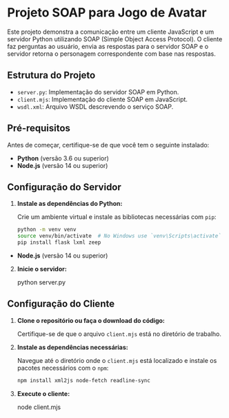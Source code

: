 # Projeto SOAP para Jogo de Avatar

Este projeto demonstra a comunicação entre um cliente JavaScript e um servidor Python utilizando SOAP (Simple Object Access Protocol). O cliente faz perguntas ao usuário, envia as respostas para o servidor SOAP e o servidor retorna o personagem correspondente com base nas respostas.

## Estrutura do Projeto

- `server.py`: Implementação do servidor SOAP em Python.
- `client.mjs`: Implementação do cliente SOAP em JavaScript.
- `wsdl.xml`: Arquivo WSDL descrevendo o serviço SOAP.

## Pré-requisitos

Antes de começar, certifique-se de que você tem o seguinte instalado:

- **Python** (versão 3.6 ou superior)
- **Node.js** (versão 14 ou superior)

## Configuração do Servidor

1. **Instale as dependências do Python:**

   Crie um ambiente virtual e instale as bibliotecas necessárias com `pip`:

   ```bash
   python -m venv venv
   source venv/bin/activate  # No Windows use `venv\Scripts\activate`
   pip install flask lxml zeep

- **Node.js** (versão 14 ou superior)

2. **Inicie o servidor:**

    python server.py

## Configuração do Cliente

1. **Clone o repositório ou faça o download do código:**

   Certifique-se de que o arquivo `client.mjs` está no diretório de trabalho.

2. **Instale as dependências necessárias:**

   Navegue até o diretório onde o `client.mjs` está localizado e instale os pacotes necessários com o `npm`:

   ```bash
   npm install xml2js node-fetch readline-sync

3. **Execute o cliente:**

    node client.mjs